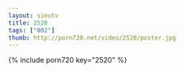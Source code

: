 ```yaml
--- 
layout: sieutv
title: 2520
tags: ["002"]
thumb: http://porn720.net/video/2520/poster.jpg
---
```

{% include porn720 key="2520" %} 
